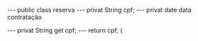 --- public class reserva
--- privat String cpf;
--- privat date data contratação 

--- privat String  get cpf;
---  return cpf;
(

